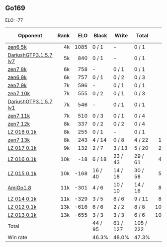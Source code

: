 ## Go169 ##

ELO: -77

Opponent | Rank | ELO | Black | Write | Total | Win rate
---------|-----:|----:|-------|-------|-------|-------:
[zen6 5k](zen6%205k.md) | 4k | 1085 | 0 / 1 | - | 0 / 1 | 0.0%
[DariushGTP3.1.5.7 lv7](DariushGTP3.1.5.7%20lv7.md) | 5k | 840 | 0 / 1 | - | 0 / 1 | 0.0%
[zen7 8k](zen7%208k.md) | 6k | 758 | - | 0 / 1 | 0 / 1 | 0.0%
[zen6 9k](zen6%209k.md) | 6k | 757 | 0 / 1 | 0 / 2 | 0 / 3 | 0.0%
[zen7 9k](zen7%209k.md) | 7k | 596 | - | 0 / 1 | 0 / 1 | 0.0%
[zen7 10k](zen7%2010k.md) | 7k | 555 | 0 / 2 | 0 / 1 | 0 / 3 | 0.0%
[DariushGTP3.1.5.7 lv1](DariushGTP3.1.5.7%20lv1.md) | 7k | 546 | - | 0 / 1 | 0 / 1 | 0.0%
[zen7 11k](zen7%2011k.md) | 7k | 510 | 0 / 3 | 0 / 1 | 0 / 4 | 0.0%
[zen7 12k](zen7%2012k.md) | 8k | 337 | 0 / 2 | 0 / 2 | 0 / 4 | 0.0%
[LZ 018 0.1k](LZ%20018%200.1k.md) | 8k | 255 | 0 / 1 | - | 0 / 1 | 0.0%
[zen7 13k](zen7%2013k.md) | 8k | 243 | 4 / 14 | 0 / 8 | 4 / 22 | 18.2%
[LZ 017 0.1k](LZ%20017%200.1k.md) | 9k | 132 | 2 / 7 | 3 / 13 | 5 / 20 | 25.0%
[LZ 016 0.1k](LZ%20016%200.1k.md) | 10k | -18 | 6 / 18 | 23 / 43 | 29 / 61 | 47.5%
[LZ 015 0.1k](LZ%20015%200.1k.md) | 10k | -168 | 16 / 40 | 14 / 18 | 30 / 58 | 51.7%
[AmiGo1.8](AmiGo1.8.md) | 11k | -301 | 4 / 6 | 10 / 10 | 14 / 16 | 87.5%
[LZ 014 0.1k](LZ%20014%200.1k.md) | 11k | -329 | 3 / 5 | 6 / 6 | 9 / 11 | 81.8%
[LZ 012 0.1k](LZ%20012%200.1k.md) | 13k | -616 | 6 / 6 | 2 / 2 | 8 / 8 | 100.0%
[LZ 013 0.1k](LZ%20013%200.1k.md) | 13k | -655 | 3 / 3 | 3 / 3 | 6 / 6 | 100.0%
Total | | | 44 / 95 | 61 / 127 | 105 / 222 | 
Win rate| | | 46.3% | 48.0% | 47.3% | 
